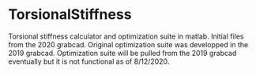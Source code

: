 # TorsionalStiffness
Torsional stiffness calculator and optimization suite in matlab. Initial files from the 2020 grabcad. Original optimization suite was developped in the 2019 grabcad. Optimization suite will be pulled from the 2019 grabcad eventually but it is not functional as of 8/12/2020.
